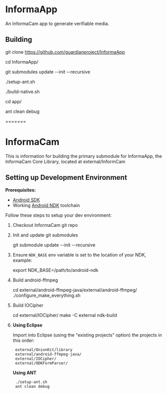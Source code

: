 InformaApp
=========

An InformaCam app to generate verifiable media.

Building
--------

git clone https://github.com/guardianproject/InformaApp

cd InformaApp/

git submodules update --init --recursive

./setup-ant.sh

./build-native.sh

cd app/

ant clean debug

=======
# InformaCam

This is information for building the primary submodule for InformaApp, the InformaCam Core Library, located at external/InformCam

## Setting up Development Environment

**Prerequisites:**

* [Android SDK](https://developer.android.com/sdk/installing/index.html)
* Working [Android NDK](https://developer.android.com/tools/sdk/ndk/index.html) toolchain

Follow these steps to setup your dev environment:

1. Checkout InformaCam git repo
2. Init and update git submodules

    git submodule update --init --recursive

3. Ensure `NDK_BASE` env variable is set to the location of your NDK, example:

    export NDK_BASE=/path/to/android-ndk

4. Build android-ffmpeg

    cd external/android-ffmpeg-java/external/android-ffmpeg/
    ./configure_make_everything.sh

5. Build IOCipher

    cd external/IOCipher/
    make -C external
    ndk-build

6. **Using Eclipse**

    Import into Eclipse (using the "existing projects" option) the projects in this order:

        external/OnionKit/library
        external/android-ffmpeg-java/
        external/IOCipher/
        external/ODKFormParser/

   **Using ANT**

        ./setup-ant.sh
        ant clean debug

